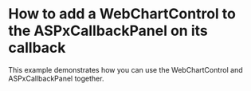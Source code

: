 # How to add a WebChartControl to the ASPxCallbackPanel on its callback


<p>This example demonstrates how you can use the WebChartControl and ASPxCallbackPanel together.</p>

<br/>


